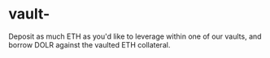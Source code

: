 # vault-
Deposit as much ETH as you'd like to leverage within one of our vaults, and borrow DOLR against the vaulted ETH collateral.
